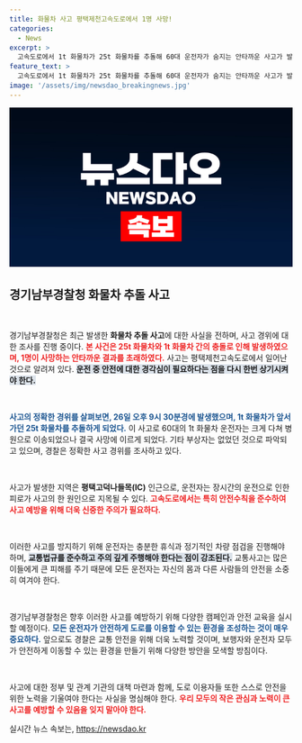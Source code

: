 ```yaml
---
title: 화물차 사고 평택제천고속도로에서 1명 사망!
categories:
  - News
excerpt: >
  고속도로에서 1t 화물차가 25t 화물차를 추돌해 60대 운전자가 숨지는 안타까운 사고가 발생했습니다. 자세한 사고 경위는 경찰이 조사 중입니다. 클릭하여 더 알아보세요!
feature_text: >
  고속도로에서 1t 화물차가 25t 화물차를 추돌해 60대 운전자가 숨지는 안타까운 사고가 발생했습니다. 자세한 사고 경위는 경찰이 조사 중입니다. 클릭하여 더 알아보세요!
image: '/assets/img/newsdao_breakingnews.jpg'
---
```


<p><img src="/assets/img/newsdao_breakingnews.jpg" alt="bookingtag 속보" /></p>

<h2 data-ke-size="size26">경기남부경찰청 화물차 추돌 사고</h2>

<p data-ke-size="size16">&nbsp;</p>

<p>경기남부경찰청은 최근 발생한 <strong>화물차 추돌 사고</strong>에 대한 사실을 전하며, 사고 경위에 대한 조사를 진행 중이다. <b><span style="color: #ee2323;">본 사건은 25t 화물차와 1t 화물차 간의 충돌로 인해 발생하였으며, 1명이 사망하는 안타까운 결과를 초래하였다.</span></b> 사고는 평택제천고속도로에서 일어난 것으로 알려져 있다. <b><span style="background-color: #21538527;">운전 중 안전에 대한 경각심이 필요하다는 점을 다시 한번 상기시켜야 한다.</span></b> </p>

<p>&nbsp;<br></p>

<p><b><span style="color: #1a5490;">사고의 정확한 경위를 살펴보면, 26일 오후 9시 30분경에 발생했으며, 1t 화물차가 앞서가던 25t 화물차를 추돌하게 되었다.</span></b> 이 사고로 60대의 1t 화물차 운전자는 크게 다쳐 병원으로 이송되었으나 결국 사망에 이르게 되었다. 기타 부상자는 없었던 것으로 파악되고 있으며, 경찰은 정확한 사고 경위를 조사하고 있다. </p>

<p>&nbsp;<br></p>

<p>사고가 발생한 지역은 <strong>평택고덕나들목(IC)</strong> 인근으로, 운전자는 장시간의 운전으로 인한 피로가 사고의 한 원인으로 지목될 수 있다. <b><span style="color: #ee2323;">고속도로에서는 특히 안전수칙을 준수하여 사고 예방을 위해 더욱 신중한 주의가 필요하다.</span></b> </p>

<p>&nbsp;<br></p>

<p>이러한 사고를 방지하기 위해 운전자는 충분한 휴식과 정기적인 차량 점검을 진행해야 하며, <b><span style="background-color: #21538527;">교통법규를 준수하고 주의 깊게 주행해야 한다는 점이 강조된다.</span></b> 교통사고는 많은 이들에게 큰 피해를 주기 때문에 모든 운전자는 자신의 몸과 다른 사람들의 안전을 소중히 여겨야 한다. </p>

<p>&nbsp;<br></p>

<p>경기남부경찰청은 향후 이러한 사고를 예방하기 위해 다양한 캠페인과 안전 교육을 실시할 예정이다. <b><span style="color: #1a5490;">모든 운전자가 안전하게 도로를 이용할 수 있는 환경을 조성하는 것이 매우 중요하다.</span></b> 앞으로도 경찰은 교통 안전을 위해 더욱 노력할 것이며, 보행자와 운전자 모두가 안전하게 이동할 수 있는 환경을 만들기 위해 다양한 방안을 모색할 방침이다. </p>

<p>&nbsp;<br></p>

<p>사고에 대한 정부 및 관계 기관의 대책 마련과 함께, 도로 이용자들 또한 스스로 안전을 위한 노력을 기울여야 한다는 사실을 명심해야 한다. <b><span style="color: #ee2323;">우리 모두의 작은 관심과 노력이 큰 사고를 예방할 수 있음을 잊지 말아야 한다.</span></b></p>
실시간 뉴스 속보는, <a href="https://newsdao.kr" rel="dofollow">https://newsdao.kr</a>



